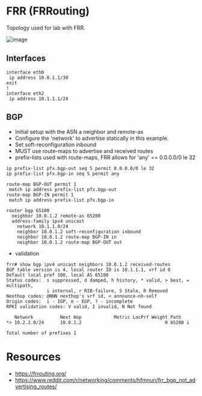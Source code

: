 # FRR (FRRouting)

Topology used for lab with FRR.

![image](https://github.com/heathdbrown/research/assets/618460/7861db32-ee2a-4e79-942a-a9a7425e6037)

## Interfaces

```shell
interface eth0
 ip address 10.0.1.1/30
exit
!
interface eth2
 ip address 10.1.1.1/24
```

## BGP

- Initial setup with the ASN a neighbor and remote-as
- Configure the 'network' to advertise statically in this example.
- Set soft-reconfiguration inbound
- MUST use route-maps to advertise and received routes
- prefix-lists used with route-maps, FRR allows for 'any' == 0.0.0.0/0 le 32

```shell
ip prefix-list pfx.bgp-out seq 5 permit 0.0.0.0/0 le 32
ip prefix-list pfx.bgp-in seq 5 permit any

route-map BGP-OUT permit 1
 match ip address prefix-list pfx.bgp-out
route-map BGP-IN permit 1
 match ip address prefix-list pfx.bgp-in

router bgp 65100
  neighbor 10.0.1.2 remote-as 65200
  address-family ipv4 unicast
    network 10.1.1.0/24
    neighbor 10.0.1.2 soft-reconfiguration inbound
    neighbor 10.0.1.2 route-map BGP-IN in
    neighbor 10.0.1.2 route-map BGP-OUT out
```

- validation

```shell
frr# show bgp ipv4 unicast neighbors 10.0.1.2 received-routes
BGP table version is 4, local router ID is 10.1.1.1, vrf id 0
Default local pref 100, local AS 65100
Status codes:  s suppressed, d damped, h history, * valid, > best, = multipath,
               i internal, r RIB-failure, S Stale, R Removed
Nexthop codes: @NNN nexthop's vrf id, < announce-nh-self
Origin codes:  i - IGP, e - EGP, ? - incomplete
RPKI validation codes: V valid, I invalid, N Not found

   Network          Next Hop            Metric LocPrf Weight Path
*> 10.2.2.0/24      10.0.1.2                               0 65200 i

Total number of prefixes 1
```


# Resources
- https://frrouting.org/
- https://www.reddit.com/r/networking/comments/hfmnun/frr_bgp_not_advertising_routes/
